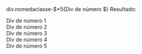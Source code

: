 div.nomedaclasse-$*5{Div de número $}
Resultado:
    <div class="nomediv-1">Div de número 1</div>
    <div class="nomediv-2">Div de número 2</div>
    <div class="nomediv-3">Div de número 3</div>
    <div class="nomediv-4">Div de número 4</div>
    <div class="nomediv-5">Div de número 5</div>

